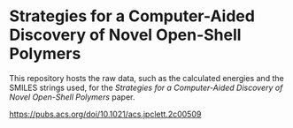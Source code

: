 # Strategies for a Computer-Aided Discovery of Novel Open-Shell Polymers

This repository hosts the raw data, such as the calculated energies and the SMILES strings used, for the *Strategies for a Computer-Aided Discovery of Novel Open-Shell Polymers* paper.

https://pubs.acs.org/doi/10.1021/acs.jpclett.2c00509
